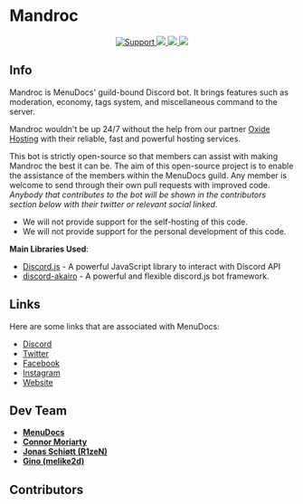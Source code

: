 # Mandroc

<div align="center">
    <a href="https://discord.gg/menudocs">
        <img src="https://img.shields.io/discord/416512197590777857.svg?colorB=Blue&logo=discord&label=Support&style=for-the-badge" alt="Support">
    </a>
    <a href="https://github.com/MenuDocs/Mandrocs-Rewrite">
        <img src="https://img.shields.io/github/languages/top/MenuDocs/Mandrocs-Rewrite.svg?style=for-the-badge">
    </a>
    <a href="/issues">
        <img src="https://img.shields.io/github/issues/MenuDocs/Mandrocs-Rewrite.svg?style=for-the-badge">
    </a>
    <a href="https://github.com/menudocs/mandrocs-rewrite/pulls">
        <img src="https://img.shields.io/github/issues-pr/MenuDocs/Mandrocs-Rewrite.svg?style=for-the-badge">
    </a>
    <br>
</div>

## Info

Mandroc is MenuDocs' guild-bound Discord bot.
It brings features such as moderation, economy, tags system, and miscellaneous command to the server.

Mandroc wouldn't be up 24/7 without the help from our partner [Oxide Hosting](https://oxide.host "the official oxide site") with their reliable, fast and powerful hosting services.

This bot is strictly open-source so that members can assist with making Mandroc the best it can be.
The aim of this open-source project is to enable the assistance of the members within the MenuDocs guild. Any member is welcome to send through their own pull requests with improved code.  
_Anybody that contributes to the bot will be shown in the contributors section below with their twitter or relevant social linked._

- We will not provide support for the self-hosting of this code.
- We will not provide support for the personal development of this code.

**Main Libraries Used**:

- [Discord.js](https://www.npmjs.com/package/discord.js) - A powerful JavaScript library to interact with Discord API
- [discord-akairo](https://npmjs.com/discord-akairo) - A powerful and flexible discord.js bot framework.

## Links

Here are some links that are associated with MenuDocs:
- [Discord](https://discord.gg/menudocs "Link to the official Discord Server.")
- [Twitter](https://menudocs.link/twitter "Link to the official Twitter.")
- [Facebook](https://menudocs.link/facebook "Link to the official facebook page.")
- [Instagram](https://menudocs.link/instagram "Link to the official instagram page.")
- [Website](https://menudocs.org/ "Link to the official Website.")

## Dev Team

- [**MenuDocs**](https://twitter.com/menudocs "MenuDocs' Twitter Account")
- [**Connor Moriarty**](https://github.com/strandxo "Connor's Github Account")
- [**Jonas Schiøtt (R1zeN)**](https://github.com/JonasSchiott "Jonas' Github Account")
- [**Gino (melike2d)**](https://github.com/melike2d "Gino's Github Account")


## Contributors

